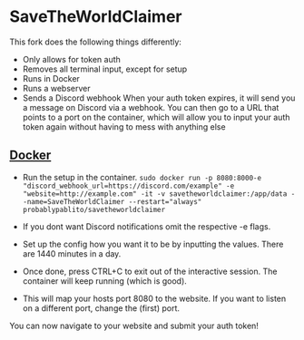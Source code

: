 # SaveTheWorldClaimer
This fork does the following things differently:
  - Only allows for token auth
  - Removes all terminal input, except for setup
  - Runs in Docker
  - Runs a webserver
  - Sends a Discord webhook
When your auth token expires, it will send you a message on Discord via a webhook. You can then go to a URL that points to a port on the container, which will allow you to input your auth token again without having to mess with anything else

## [Docker](https://hub.docker.com/repository/docker/probablypablito/savetheworldclaimer)

- Run the setup in the container. `sudo docker run -p 8080:8000-e "discord_webhook_url=https://discord.com/example" -e "website=http://example.com" -it -v savetheworldclaimer:/app/data --name=SaveTheWorldClaimer --restart="always" probablypablito/savetheworldclaimer`

- If you dont want Discord notifications omit the respective -e flags.

- Set up the config how you want it to be by inputting the values. There are 1440 minutes in a day.

- Once done, press CTRL+C to exit out of the interactive session. The container will keep running (which is good).

- This will map your hosts port 8080 to the website. If you want to listen on a different port, change the (first) port.

You can now navigate to your website and submit your auth token!

